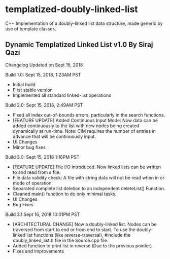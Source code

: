 # templatized-doubly-linked-list
C++ Implementation of a doubly-linked list data structure, made generic by use of template classes.

Dynamic Templatized Linked List v1.0
By Siraj Qazi
-------------------------------------
Changelog Updated on Sept 15, 2018


Build 1.0:
Sept 15, 2018, 1:23AM PST

   - Initial build
   - First stable version
   - Implemented all standard linked-list operations

Build 2.0:
Sept 15, 2018, 2:49AM PST

   - Fixed all index out-of-bounds errors, particularly in the search functions.
   - [FEATURE UPDATE] Added Continuous Input Mode: Now data can be added continuously to the list with new nodes being created dynamically at run-time. 
   Note: CIM requires the number of entries in advance that will be continuously input.
   - UI Changes
   - Minor bug fixes
   
   
   Build 3.0:
Sept 15, 2018 1:16PM PST

   - [FEATURE UPDATE] File I/O introduced. Now linked lists can be written to and read from a file.
   - File data validity check: A file with string data will not be read when in <INT> or <FLOAT> mode of      operation.
   - Separated complete list deletion to an independent deleteList() Function.
   - Cleaned main() function to do only minimal tasks.
   - UI Changes
   - Bug Fixes



Build 3.1
Sept 16, 2018 10:01PM PST

   - [ARCHITECTURAL CHANGE] Now a doubly-linked list. Nodes can be traversed from start to end or from end to start.
   To use the doubly-linked list functions (like reverse-traversal), #include the doubly_linked_list.h file in the Source.cpp file.
   - Added function to print list in reverse (Due to the previous pointer)
   - Fixes and improvements
